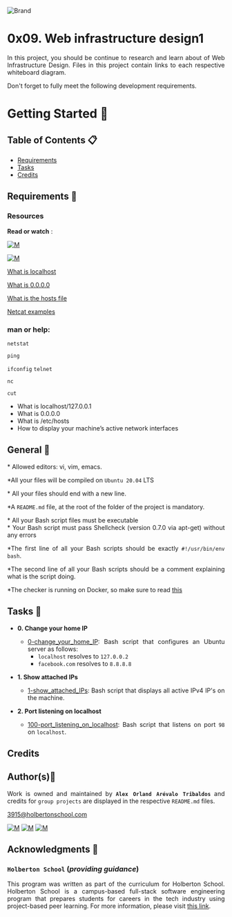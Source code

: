 ![Brand](https://assets.website-files.com/6105315644a26f77912a1ada/610540e8b4cd6969794fe673_Holberton_School_logo-04-04.svg)

# 0x09. Web infrastructure design1
<div style="text-align: justify">
	
In this project, you should be continue to research and learn about of Web Infrastructure Design. Files in this project contain links to each respective whiteboard diagram.

<div style="text-align: justify">
Don't forget to fully meet the following development requirements. </div>


# Getting Started :running:

## Table of Contents :clipboard:

* [Requirements](#requirements-page_with_curl)
* [Tasks](#tasks-page_with_curl)
* [Credits](#credits)

## Requirements :page_with_curl:

### Resources

**Read or watch** :

[![M](https://upload.wikimedia.org/wikipedia/commons/thumb/2/2f/Google_2015_logo.svg/80px-Google_2015_logo.svg.png)](https://www.google.com/search?q=osi+model+explained&oq=osi+model&aqs=chrome.1.69i57j0i512l9.4954j0j15&sourceid=chrome&ie=UTF-8)

[![M](https://upload.wikimedia.org/wikipedia/commons/thumb/e/e1/Logo_of_YouTube_%282015-2017%29.svg/70px-Logo_of_YouTube_%282015-2017%29.svg.png)](https://www.google.com/search?q=osi+model+explained&source=lnms&tbm=vid&sa=X&ved=2ahUKEwj1sqrq0pb2AhV1SzABHZQ8Bn4Q_AUoAXoECAEQAw&biw=1334&bih=670&dpr=1.25)

<div style="text-align: justify">
	
[What is localhost](https://en.wikipedia.org/wiki/Localhost)</div>
<div style="text-align: justify">

[What is 0.0.0.0](https://en.wikipedia.org/wiki/0.0.0.0)</div>
<div style="text-align: justify">
	
[What is the hosts file](https://www.makeuseof.com/tag/modify-manage-hosts-file-linux/)</div>
	
[Netcat examples](https://www.thegeekstuff.com/2012/04/nc-command-examples/)</div>


### man or help:

`netstat`

`ping`

`ifconfig`
`telnet`

`nc`

`cut`

* What is localhost/127.0.0.1
* What is 0.0.0.0
* What is /etc/hosts
* How to display your machine’s active network interfaces
	
## General :page_with_curl:
<div style="text-align: justify">
* Allowed editors: vi, vim, emacs. </div>
<div style="text-align: justify">
	
*All your files will be compiled on `Ubuntu 20.04` LTS </div>
<div style="text-align: justify">
* All your files should end with a new line. </div>
<div style="text-align: justify">
	
*A `README.md` file, at the root of the folder of the project is mandatory. </div>

<div style="text-align: justify">
* All your Bash script files must be executable</div>

<div style="text-align: justify">
* Your Bash script must pass Shellcheck (version 0.7.0 via apt-get) without any errors

<div style="text-align: justify">
	
*The first line of all your Bash scripts should be exactly `#!/usr/bin/env bash`. </div>

<div style="text-align: justify">
	
*The second line of all your Bash scripts should be a comment explaining what is the script doing. 
<div style="text-align: justify">

*The checker is running on Docker, so make sure to read [this](https://web.archive.org/web/20171117023601/http://blog.jonathanargentiero.com/docker-sed-cannot-rename-etcsedl8ysxl-device-or-resource-busy/)
	
## Tasks :page_with_curl:

* **0. Change your home IP**
  	* [0-change_your_home_IP](./0-change_your_home_IP): Bash script that configures
  	an Ubuntu server as follows:
  		* `localhost` resolves to `127.0.0.2`
  		* `facebook.com` resolves to `8.8.8.8`

* **1. Show attached IPs**
  	* [1-show_attached_IPs](./1-show_attached_IPs): Bash script that displays all active IPv4
  	IP's on the machine.

* **2. Port listening on localhost**
  	* [100-port_listening_on_localhost](./100-port_listening_on_localhost): Bash script that
  	listens on port `98` on `localhost`.
	
## Credits

## Author(s):blue_book:

Work is owned and maintained by 
	**`Alex Orland Arévalo Tribaldos`**  and credits for `group projects` are displayed in the respective `README.md` files.

<3915@holbertonschool.com>
	
[![M](https://upload.wikimedia.org/wikipedia/commons/thumb/9/91/Octicons-mark-github.svg/25px-Octicons-mark-github.svg.png)](https://github.com/Alexoat76)
[![M](https://upload.wikimedia.org/wikipedia/fr/thumb/c/c8/Twitter_Bird.svg/25px-Twitter_Bird.svg.png)](https://twitter.com/aoarevalot)
[![M](https://upload.wikimedia.org/wikipedia/commons/thumb/c/ca/LinkedIn_logo_initials.png/25px-LinkedIn_logo_initials.png)](https://www.linkedin.com/in/Alexoat76/)


## Acknowledgments :mega: 

### **`Holberton School`** (*providing guidance*)
	
This program was written as part of the curriculum for Holberton School.
Holberton School is a campus-based full-stack software engineering program
that prepares students for careers in the tech industry using project-based
peer learning. For more information,  please visit [this link](https://www.holbertonschool.com/).
